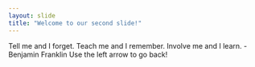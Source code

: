 ```yaml
---
layout: slide
title: "Welcome to our second slide!"
---
```

Tell me and I forget. Teach me and I remember. Involve me and I learn. -Benjamin Franklin
Use the left arrow to go back!
